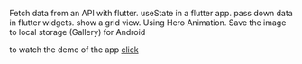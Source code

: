 Fetch data from an API with flutter. useState in a flutter app. pass down data in flutter widgets. show a grid view. Using Hero Animation. Save the image to local storage (Gallery) for  Android

to watch the demo of the app [click](https://www.linkedin.com/posts/laxmi-narayan-69819b191_flutter-ui-dart-activity-6794894242796990465-koBd/)
